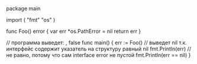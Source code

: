 package main
 
import (
    "fmt"
    "os"
)
 
func Foo() error {
    var err *os.PathError = nil
    return err
}
 
// программа выведет: <nil>, false
func main() {
    err := Foo()
    // выведет nil т.к. интерфейс содержит указатель на структуру равный nil
    fmt.Println(err)
    // не равно, потому что сам interface error не пустой
    fmt.Println(err == nil)
}
